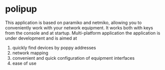 # polipup
This application is based on paramiko and netmiko, allowing you to conveniently work with your network equipment.
It works both with keys from the console and at startup.
Multi-platform application
the application is under development and is aimed at
1) quickly find devices by poppy addresses
2) network mapping
3) convenient and quick configuration of equipment interfaces
4) ease of use
